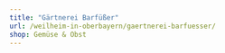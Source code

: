 ```yaml
---
title: "Gärtnerei Barfüßer"
url: /weilheim-in-oberbayern/gaertnerei-barfuesser/
shop: Gemüse & Obst
---
```

